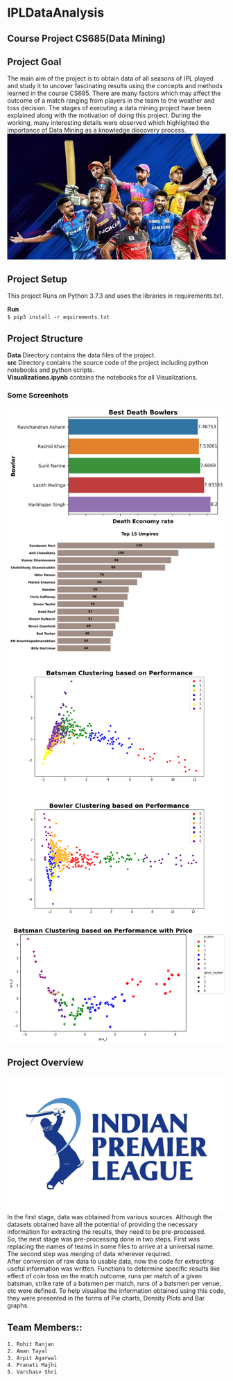 # IPLDataAnalysis
## Course Project CS685(Data Mining)

## Project Goal

The main aim of the project is to obtain data of all seasons of IPL played and study it to uncover fascinating results using the concepts and methods learned in the course CS685. There are many factors which may affect the outcome of a match ranging from players in the team to the weather and toss decision. The stages of executing a data mining project have been explained along with the motivation of doing this project. During the working, many interesting details were observed which highlighted the importance of Data Mining as a knowledge discovery process.
<br>
![](img/pngs/ipl_data_mining.png)

## Project Setup
This project Runs on Python 3.7.3 and uses the libraries in requirements.txt.

**Run** <br>
`$ pip3 install -r equirements.txt`

## Project Structure
**Data** Directory contains the data files of the project. <br>
**src** Directory contains the source code of the project including python notebooks and python scripts. <br>
**Visualizations.ipynb** contains the notebooks for all Visualizations. <br>

### Some Screenhots

![](img/pngs/best_dth_bowlers.png)
![](img/pngs/top_umpires.png)
![](img/pngs/batsman_clustering.png)
![](img/pngs/bowler_clustering.png)
![](img/pngs/batsman_clustering_price.png)
## Project Overview
![](img/pngs/ipl_data_mining_overview.png)
In the first stage, data was obtained from various sources. Although the datasets obtained have all the potential of providing the necessary information for extracting the results, they need to be pre-processed.
<br>
So, the next stage was pre-processing done in two steps. First was replacing the names of teams in some files to arrive at a universal name. The second step was merging of data wherever required.
<br>
After conversion of raw data to usable data, now the code for extracting useful information was written. Functions to determine specific results like effect of coin toss on the match outcome, runs per match of a given batsman, strike rate of a batsmen per match, runs of a batsmen per venue, etc were defined. To help visualise the information obtained using this code, they were presented in the forms of Pie charts, Density Plots and Bar graphs.
<br>


## Team Members::
```
1. Rohit Ranjan
2. Aman Tayal
3. Arpit Agarwal
4. Pranati Majhi
5. Varchasv Shri
```



